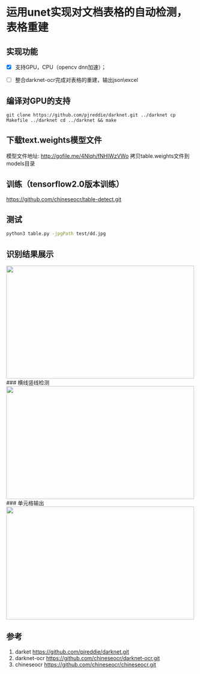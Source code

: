 # 运用unet实现对文档表格的自动检测，表格重建 

## 实现功能   
- [x]  支持GPU，CPU（opencv dnn加速）；
- [ ]  整合darknet-ocr完成对表格的重建，输出json\excel
 
 
##  编译对GPU的支持   
`
git clone https://github.com/pjreddie/darknet.git ../darknet
cp Makefile ../darknet
cd ../darknet && make
`
 
## 下载text.weights模型文件   
模型文件地址: http://gofile.me/4Nlqh/fNHlWzVWo
拷贝table.weights文件到models目录

## 训练（tensorflow2.0版本训练）     
https://github.com/chineseocr/table-detect.git     


## 测试
``` Bash
python3 table.py -jpgPath test/dd.jpg 
```

## 识别结果展示
<img width="500" height="300" src="https://github.com/chineseocr/table-ocr/blob/master/test/dd.jpg"/>  
### 横线竖线检测
<img width="500" height="300" src="https://github.com/chineseocr/table-ocr/blob/master/test/dd_seg.png"/>   
### 单元格输出
<img width="500" height="300" src="https://github.com/chineseocr/table-ocr/blob/master/test/dd_box.jpg"/>   
 
## 参考   
1. darket         https://github.com/pjreddie/darknet.git                 
2. darknet-ocr    https://github.com/chineseocr/darknet-ocr.git   
3. chineseocr     https://github.com/chineseocr/chineseocr.git       
   
